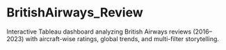 # BritishAirways_Review
Interactive Tableau dashboard analyzing British Airways reviews (2016–2023) with aircraft-wise ratings, global trends, and multi-filter storytelling.
